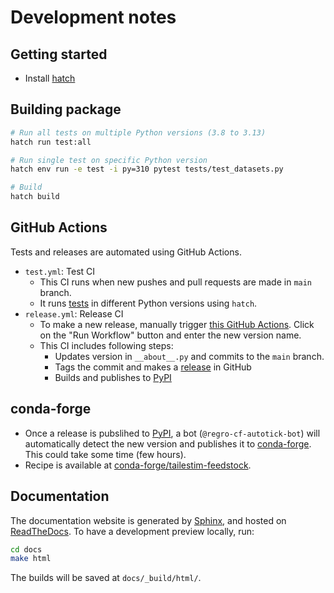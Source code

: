# Development notes

## Getting started
- Install [hatch](https://hatch.pypa.io/latest/install/)


## Building package
```sh
# Run all tests on multiple Python versions (3.8 to 3.13)
hatch run test:all

# Run single test on specific Python version
hatch env run -e test -i py=310 pytest tests/test_datasets.py

# Build
hatch build
```

## GitHub Actions
Tests and releases are automated using GitHub Actions.
- `test.yml`: Test CI
   - This CI runs when new pushes and pull requests are made in `main` branch.
   - It runs [tests](https://github.com/mu373/tailestim/tree/main/tests) in different Python versions using `hatch`.
- `release.yml`: Release CI
   - To make a new release, manually trigger [this GitHub Actions](https://github.com/mu373/tailestim/actions/workflows/release.yml). Click on the "Run Workflow" button and enter the new version name.
   - This CI includes following steps:
      - Updates version in `__about__.py` and commits to the `main` branch.
      - Tags the commit and makes a [release](https://github.com/mu373/tailestim/releases) in GitHub
      - Builds and publishes to [PyPI](https://pypi.org/project/powerlaw/)

## conda-forge
- Once a release is pubslihed to [PyPI](https://pypi.org/project/tailestim/), a bot (`@regro-cf-autotick-bot`) will automatically detect the new version and publishes it to [conda-forge](https://anaconda.org/conda-forge/tailestim). This could take some time (few hours).
- Recipe is available at [conda-forge/tailestim-feedstock](https://github.com/conda-forge/tailestim-feedstock). 

## Documentation
The documentation website is generated by [Sphinx](https://www.sphinx-doc.org/en/master/), and hosted on [ReadTheDocs](https://about.readthedocs.com/?ref=readthedocs.com). To have a development preview locally, run:
```sh
cd docs
make html
```

The builds will be saved at `docs/_build/html/`.